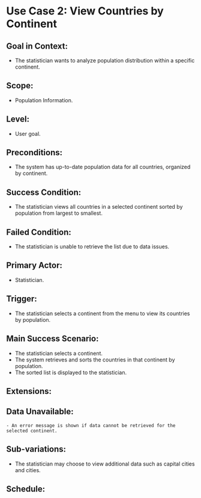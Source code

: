 # Use Case 2: View Countries by Continent

## Goal in Context: 
- The statistician wants to analyze population distribution within a specific continent. 

## Scope: 
- Population Information. 

## Level: 
- User goal. 

## Preconditions: 
- The system has up-to-date population data for all countries, organized by continent. 

## Success Condition: 
- The statistician views all countries in a selected continent sorted by population from largest to smallest. 

## Failed Condition: 
- The statistician is unable to retrieve the list due to data issues. 

## Primary Actor: 
- Statistician. 

## Trigger: 
- The statistician selects a continent from the menu to view its countries by population. 

## Main Success Scenario: 
- The statistician selects a continent. 
- The system retrieves and sorts the countries in that continent by population. 
- The sorted list is displayed to the statistician. 

## Extensions: 
 ## Data Unavailable: 
    - An error message is shown if data cannot be retrieved for the selected continent. 

## Sub-variations: 
- The statistician may choose to view additional data such as capital cities and cities. 

## Schedule: 
